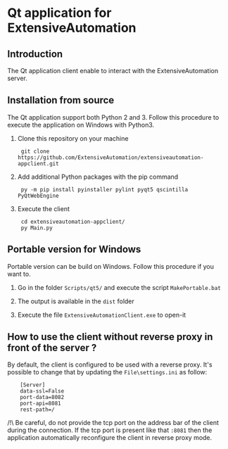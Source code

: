 Qt application for ExtensiveAutomation
======================================

Introduction
------------

The Qt application client enable to interact with the ExtensiveAutomation server.

Installation from source
------------------------

The Qt application support both Python 2 and 3. Follow this procedure to execute the application
on Windows with Python3.

1. Clone this repository on your machine

        git clone https://github.com/ExtensiveAutomation/extensiveautomation-appclient.git
   
2. Add additional Python packages with the pip command

        py -m pip install pyinstaller pylint pyqt5 qscintilla PyQtWebEngine

3. Execute the client 

        cd extensiveautomation-appclient/
        py Main.py
        
Portable version for Windows
--------------------------------

Portable version can be build on Windows. Follow this procedure if you want to.

1. Go in the folder `Scripts/qt5/` and execute the script `MakePortable.bat`

2. The output is available in the `dist` folder

3. Execute the file `ExtensiveAutomationClient.exe` to open-it


How to use the client without reverse proxy in front of the server ?
--------------------------------------------------------------------

By default, the client is configured to be used with a reverse proxy.
It's possible to change that by updating the `File\settings.ini` as follow:

        [Server]
        data-ssl=False
        port-data=8082
        port-api=8081
        rest-path=/

/!\ Be careful, do not provide the tcp port on the address bar of the client during the connection.
If the tcp port is present like that `:8081` then the application automatically reconfigure
the client in reverse proxy mode.